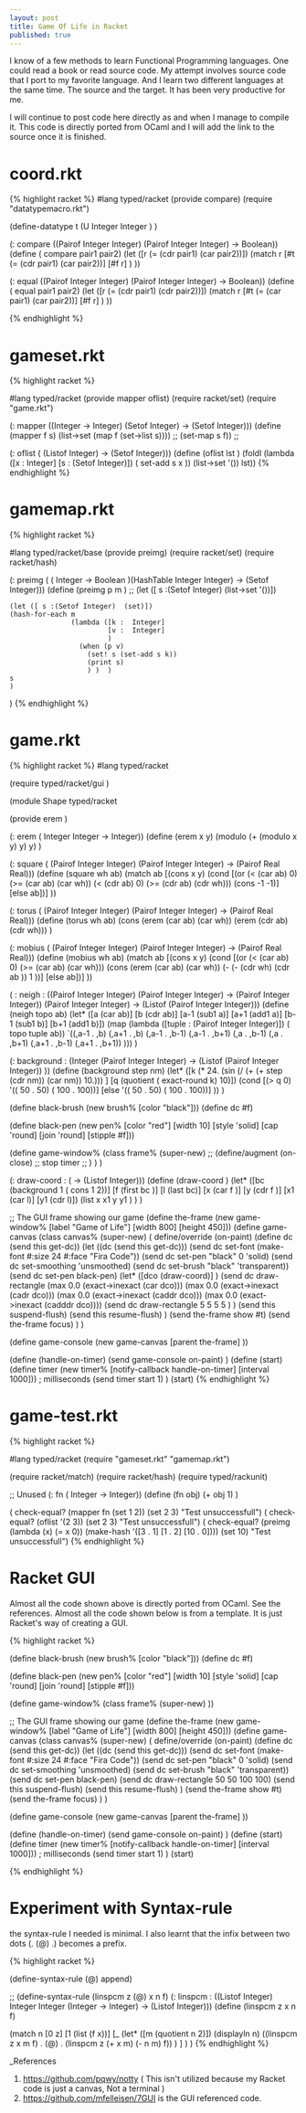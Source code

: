 ```yaml
---
layout: post
title: Game Of Life in Racket
published: true
---
```

I know of a few methods to learn Functional Programming languages. One could read a book or read source
code. My attempt involves source code that I port to my favorite language. And I learn two different languages
at the same time. The source and the target. It has been very productive for me.

I will continue to post code here directly as and when I manage to compile it. This code is directly
ported from OCaml and I will add the link to the source once it is finished.

# coord.rkt

{% highlight racket %}
#lang typed/racket
(provide compare)
(require "datatypemacro.rkt")

(define-datatype t
  (U Integer Integer )
)

(: compare ((Pairof Integer Integer) (Pairof Integer Integer)   -> Boolean))
(define ( compare pair1 pair2)
    (let ([r (= (cdr pair1) (car pair2))])
    (match r
     [#t  (= (cdr pair1) (car pair2))]
     [#f r]
     )
))

(: equal ((Pairof Integer Integer) (Pairof Integer Integer)   -> Boolean))
(define ( equal pair1 pair2)
    (let ([r (= (cdr pair1) (cdr pair2))])
    (match r
     [#t  (= (car pair1) (car pair2))]
     [#f r]
     )
))

{% endhighlight %}

# gameset.rkt

{% highlight racket %}

#lang typed/racket
(provide mapper oflist)
(require racket/set)
(require "game.rkt")


(: mapper ((Integer -> Integer) (Setof Integer) ->
                                (Setof Integer)))
(define (mapper f s)
(list->set (map f (set->list s))))
  ;; (set-map s f))
  ;;

(: oflist ( (Listof Integer) -> (Setof Integer)))
(define (oflist lst )
   (foldl (lambda ([x :  Integer] [s : (Setof Integer)]) ( set-add  s x ))
          (list->set '()) lst))
{% endhighlight %}

# gamemap.rkt

{% highlight racket %}

#lang typed/racket/base
(provide preimg)
(require racket/set)
(require racket/hash)


(: preimg ( ( Integer -> Boolean  )(HashTable Integer Integer) -> (Setof Integer)))
(define (preimg p  m )
    ;; (let ([ s :(Setof Integer)  (list->set '())])

    (let ([ s :(Setof Integer)  (set)])
    (hash-for-each m
                   (lambda ([k :  Integer]
                            [v :  Integer]
                            )
                     (when (p v)
                       (set! s (set-add s k))
                       (print s)
                       ) )  )
    s
    )
  )
{% endhighlight %}

# game.rkt

{% highlight racket %}
#lang typed/racket

(require typed/racket/gui
         )


(module Shape typed/racket

 (provide erem )

 (: erem (  Integer Integer ->
                          Integer))
 (define (erem x y)
   (modulo (+ (modulo x y) y)  y)
   )

 (: square ( (Pairof Integer Integer) (Pairof Integer Integer) ->
                         (Pairof Real Real)))
 (define (square wh ab)
  (match  ab
    [(cons  x  y)
          (cond
            [(or (< (car ab)  0) (>= (car ab)  (car wh)) (< (cdr ab)  0) (>= (cdr ab) (cdr wh)))
            (cons -1 -1)]
            [else  ab])]
    ))

 (: torus ( (Pairof Integer Integer) (Pairof Integer Integer) ->
                         (Pairof Real Real)))
 (define (torus wh ab)
    (cons (erem (car ab) (car wh)) (erem (cdr ab) (cdr wh)))
 )

 (: mobius ( (Pairof Integer Integer) (Pairof Integer Integer) ->
                         (Pairof Real Real)))
 (define (mobius wh ab)
 (match  ab
    [(cons  x  y)
          (cond
            [(or (< (car ab)  0) (>= (car ab) (car wh)))
            (cons (erem (car ab) (car wh)) (- (- (cdr wh) (cdr ab )) 1 ))]
            [else  ab])]
    ))


( : neigh : ((Pairof Integer Integer) (Pairof Integer Integer)
                -> (Pairof Integer Integer))
             (Pairof Integer Integer) -> (Listof (Pairof Integer Integer)))
(define (neigh topo ab)
  (let* ([a (car ab)]
         [b (cdr ab)]
         [a-1 (sub1 a)]
         [a+1 (add1 a)]
         [b-1 (sub1 b)]
         [b+1 (add1 b)])
    (map (lambda ([tuple : (Pairof Integer Integer)])
           ( topo tuple ab))
          `((,a-1 . ,b)
                (,a+1 . ,b)
                (,a-1 . ,b-1)
                (,a-1 . ,b+1)
                (,a . ,b-1)
                (,a . ,b+1)
                (,a+1 . ,b-1)
                (,a+1 . ,b+1))  )))
)


(: background : (Integer (Pairof Integer Integer) ->
                         (Listof (Pairof Integer Integer)) ))
(define (background step nm)
  (let*  ([k  (* 24.  (sin (/ (+ (+ step (cdr nm))  (car nm))  10.))) ]
         [q  (quotient ( exact-round k) 10)])
  (cond [(> q  0) '(( 50 . 50) ( 100 . 100))]
        [else '(( 50 . 50) ( 100 . 100))]
        ))
)

(define black-brush (new brush% [color "black"]))
(define dc #f)

(define black-pen
  (new pen%
       [color  "red"]
       [width  10]
       [style  'solid]
       [cap    'round]
       [join   'round]
       [stipple #f]))



(define game-window%
  (class frame%
    (super-new)
    ;; (define/augment (on-close) ;; stop timer
    ;; )
  )
)

(: draw-coord : ( -> (Listof Integer)))
(define (draw-coord )
  (let* ([bc  (background 1 ( cons 1  2))]
         [f (first bc )]
         [l (last bc)]
         [x (car f )]
         [y (cdr f )]
         [x1 (car l)]
         [y1 (cdr l)])
  (list x x1 y y1 )
)
)

;; The GUI frame showing our game
(define the-frame (new game-window% [label "Game of Life"] [width 800] [height 450]))
(define game-canvas
  (class canvas%
    (super-new)
    ( define/override (on-paint)
      (define dc (send this get-dc))
       (let ((dc (send this get-dc)))
         (send dc set-font (make-font #:size 24 #:face "Fira Code"))
         (send dc set-pen "black" 0 'solid)
         (send dc set-smoothing 'unsmoothed)
         (send dc set-brush "black" 'transparent))
         (send dc set-pen black-pen)
         (let* ([dco  (draw-coord)] )
         (send dc draw-rectangle (max 0.0 (exact->inexact (car dco)))
                                 (max 0.0 (exact->inexact (cadr dco)))
                                 (max 0.0 (exact->inexact (caddr dco)))
                                 (max 0.0 (exact->inexact (cadddr dco))))
             (send dc draw-rectangle  5 5 5 5 )
         )
         (send this suspend-flush)
         (send this resume-flush)
      )
      (send the-frame show #t)
      (send the-frame focus)
)
)

(define game-console
  (new game-canvas
       [parent the-frame]
      ))

(define (handle-on-timer)
    (send game-console on-paint)
)
(define (start)
  (define timer (new timer%
                     [notify-callback handle-on-timer]
                     [interval  1000])) ; milliseconds
  (send timer start 1)
  )
(start)
{% endhighlight %}


# game-test.rkt

{% highlight racket %}

#lang typed/racket
(require "gameset.rkt" "gamemap.rkt")

(require racket/match)
(require racket/hash)
(require typed/rackunit)

;; Unused
(: fn ( Integer -> Integer))
(define (fn obj)
  (+ obj 1)
 )

( check-equal? (mapper fn (set 1 2)) (set 2 3) "Test unsuccessfull")
( check-equal? (oflist '(2 3)) (set 2 3) "Test unsuccessfull")
( check-equal? (preimg (lambda (x) (= x 0))
                       (make-hash '([3 . 1] [1 . 2] [10 . 0]))) (set 10) "Test unsuccessfull")
{% endhighlight %}

# Racket GUI
Almost all the code shown above is directly ported from OCaml. See the references.
Almost all the code shown below is from a template. It is just Racket's way of creating a GUI.

{% highlight racket %}

(define black-brush (new brush% [color "black"]))
(define dc #f)

(define black-pen
  (new pen%
       [color  "red"]
       [width  10]
       [style  'solid]
       [cap    'round]
       [join   'round]
       [stipple #f]))



(define game-window%
  (class frame%
    (super-new)
       ))

;; The GUI frame showing our game
(define the-frame (new game-window% [label "Game of Life"] [width 800] [height 450]))
(define game-canvas
  (class canvas%
    (super-new)
    ( define/override (on-paint)
      (define dc (send this get-dc))
       (let ((dc (send this get-dc)))
         (send dc set-font (make-font #:size 24 #:face "Fira Code"))
         (send dc set-pen "black" 0 'solid)
         (send dc set-smoothing 'unsmoothed)
         (send dc set-brush "black" 'transparent))
         (send dc set-pen black-pen)
         (send dc draw-rectangle 50 50 100 100)
         (send this suspend-flush)
         (send this resume-flush)
      )
      (send the-frame show #t)
      (send the-frame focus)
)
)

(define game-console
  (new game-canvas
       [parent the-frame]
      ))

(define (handle-on-timer)
    (send game-console on-paint)
)
(define (start)
  (define timer (new timer%
                     [notify-callback handle-on-timer]
                     [interval  1000])) ; milliseconds
  (send timer start 1)
  )
(start)

{% endhighlight %}

# Experiment with Syntax-rule

the syntax-rule I needed is minimal. I also learnt that the infix between two dots (. (@) .) becomes a prefix.

{% highlight racket %}

(define-syntax-rule (@) append)

;; (define-syntax-rule  (linspcm z (@) x n f)
(: linspcm : ((Listof Integer) Integer Integer
              (Integer ->  Integer) -> (Listof Integer)))
(define  (linspcm z  x n f)

  (match n
    [0 z]
    [1 (list (f x))]
    [_ (let* ([m (quotient n 2)])
         (displayln n)
         ((linspcm z    x m f) . (@) .
         (linspcm z  (+ x m) (- n m) f))
      )
    ]
  )
)
{% endhighlight %}


_References
1. https://github.com/pqwy/notty ( This isn't utilized because my Racket code is just a canvas, Not
   a terminal )
2. https://github.com/mfelleisen/7GUI is the GUI referenced code.
